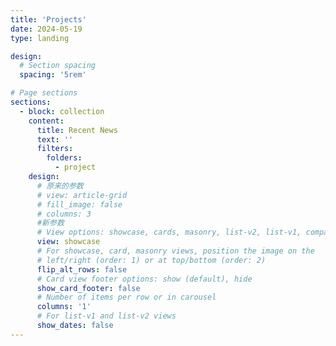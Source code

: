 ```yaml
---
title: 'Projects'
date: 2024-05-19
type: landing

design:
  # Section spacing
  spacing: '5rem'

# Page sections
sections:
  - block: collection
    content:
      title: Recent News
      text: ''
      filters:
        folders:
          - project
    design:
      # 原来的参数
      # view: article-grid
      # fill_image: false
      # columns: 3
      #新参数
      # View options: showcase, cards, masonry, list-v2, list-v1, compact, article-grid
      view: showcase
      # For showcase, card, masonry views, position the image on the
      # left/right (order: 1) or at top/bottom (order: 2)
      flip_alt_rows: false
      # Card view footer options: show (default), hide
      show_card_footer: false
      # Number of items per row or in carousel
      columns: '1'
      # For list-v1 and list-v2 views
      show_dates: false
---
```

